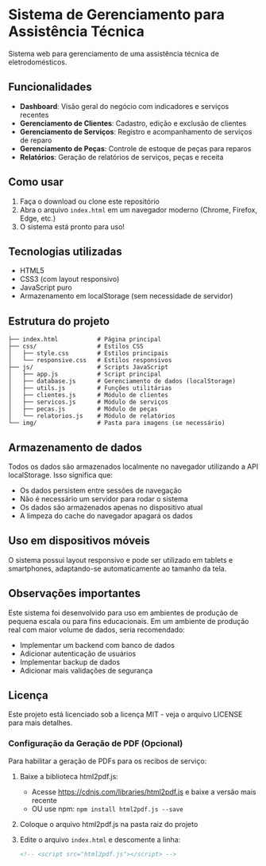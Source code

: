# Sistema de Gerenciamento para Assistência Técnica

Sistema web para gerenciamento de uma assistência técnica de eletrodomésticos.

## Funcionalidades

- **Dashboard**: Visão geral do negócio com indicadores e serviços recentes
- **Gerenciamento de Clientes**: Cadastro, edição e exclusão de clientes
- **Gerenciamento de Serviços**: Registro e acompanhamento de serviços de reparo
- **Gerenciamento de Peças**: Controle de estoque de peças para reparos
- **Relatórios**: Geração de relatórios de serviços, peças e receita

## Como usar

1. Faça o download ou clone este repositório
2. Abra o arquivo `index.html` em um navegador moderno (Chrome, Firefox, Edge, etc.)
3. O sistema está pronto para uso!

## Tecnologias utilizadas

- HTML5
- CSS3 (com layout responsivo)
- JavaScript puro
- Armazenamento em localStorage (sem necessidade de servidor)

## Estrutura do projeto

```
├── index.html           # Página principal
├── css/                 # Estilos CSS
│   ├── style.css        # Estilos principais
│   └── responsive.css   # Estilos responsivos
├── js/                  # Scripts JavaScript
│   ├── app.js           # Script principal
│   ├── database.js      # Gerenciamento de dados (localStorage)
│   ├── utils.js         # Funções utilitárias
│   ├── clientes.js      # Módulo de clientes
│   ├── servicos.js      # Módulo de serviços
│   ├── pecas.js         # Módulo de peças
│   └── relatorios.js    # Módulo de relatórios
└── img/                 # Pasta para imagens (se necessário)
```

## Armazenamento de dados

Todos os dados são armazenados localmente no navegador utilizando a API localStorage. Isso significa que:

- Os dados persistem entre sessões de navegação
- Não é necessário um servidor para rodar o sistema
- Os dados são armazenados apenas no dispositivo atual
- A limpeza do cache do navegador apagará os dados

## Uso em dispositivos móveis

O sistema possui layout responsivo e pode ser utilizado em tablets e smartphones, adaptando-se automaticamente ao tamanho da tela.

## Observações importantes

Este sistema foi desenvolvido para uso em ambientes de produção de pequena escala ou para fins educacionais. Em um ambiente de produção real com maior volume de dados, seria recomendado:

- Implementar um backend com banco de dados
- Adicionar autenticação de usuários
- Implementar backup de dados
- Adicionar mais validações de segurança

## Licença

Este projeto está licenciado sob a licença MIT - veja o arquivo LICENSE para mais detalhes.

### Configuração da Geração de PDF (Opcional)

Para habilitar a geração de PDFs para os recibos de serviço:

1. Baixe a biblioteca html2pdf.js:
   - Acesse https://cdnjs.com/libraries/html2pdf.js e baixe a versão mais recente
   - OU use npm: `npm install html2pdf.js --save`
   
2. Coloque o arquivo html2pdf.js na pasta raiz do projeto

3. Edite o arquivo `index.html` e descomente a linha:
   ```html
   <!-- <script src="html2pdf.js"></script> -->
   ``` 